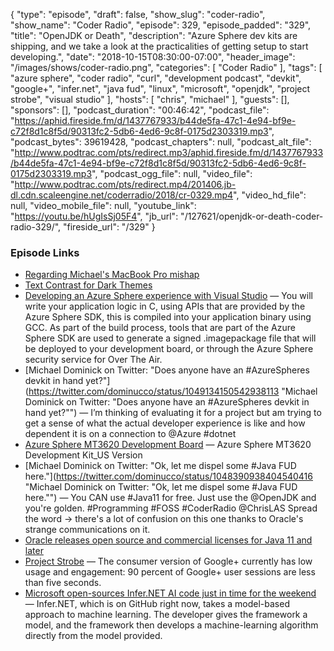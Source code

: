 {
  "type": "episode",
  "draft": false,
  "show_slug": "coder-radio",
  "show_name": "Coder Radio",
  "episode": 329,
  "episode_padded": "329",
  "title": "OpenJDK or Death",
  "description": "Azure Sphere dev kits are shipping, and we take a look at the practicalities of getting setup to start developing.",
  "date": "2018-10-15T08:30:00-07:00",
  "header_image": "/images/shows/coder-radio.png",
  "categories": [
    "Coder Radio"
  ],
  "tags": [
    "azure sphere",
    "coder radio",
    "curl",
    "development podcast",
    "devkit",
    "google+",
    "infer.net",
    "java fud",
    "linux",
    "microsoft",
    "openjdk",
    "project strobe",
    "visual studio"
  ],
  "hosts": [
    "chris",
    "michael"
  ],
  "guests": [],
  "sponsors": [],
  "podcast_duration": "00:46:42",
  "podcast_file": "https://aphid.fireside.fm/d/1437767933/b44de5fa-47c1-4e94-bf9e-c72f8d1c8f5d/90313fc2-5db6-4ed6-9c8f-0175d2303319.mp3",
  "podcast_bytes": 39619428,
  "podcast_chapters": null,
  "podcast_alt_file": "http://www.podtrac.com/pts/redirect.mp3/aphid.fireside.fm/d/1437767933/b44de5fa-47c1-4e94-bf9e-c72f8d1c8f5d/90313fc2-5db6-4ed6-9c8f-0175d2303319.mp3",
  "podcast_ogg_file": null,
  "video_file": "http://www.podtrac.com/pts/redirect.mp4/201406.jb-dl.cdn.scaleengine.net/coderradio/2018/cr-0329.mp4",
  "video_hd_file": null,
  "video_mobile_file": null,
  "youtube_link": "https://youtu.be/hUgIsSj05F4",
  "jb_url": "/127621/openjdk-or-death-coder-radio-329/",
  "fireside_url": "/329"
}


### Episode Links

  * [Regarding Michael's MacBook Pro mishap](https://www.reddit.com/r/CoderRadio/comments/9kk76y/smoked_laptops_coder_radio_327/e70von0/ "Regarding Michael's MacBook Pro mishap")
  * [Text Contrast for Dark Themes](https://www.reddit.com/r/CoderRadio/comments/9kk76y/smoked_laptops_coder_radio_327/e73121z/ "Text Contrast for Dark Themes")
  * [Developing an Azure Sphere experience with Visual Studio](https://azure.microsoft.com/en-us/blog/developing-an-azure-sphere-experience-with-visual-studio/ "Developing an Azure Sphere experience with Visual Studio") — You will write your application logic in C, using APIs that are provided by the Azure Sphere SDK, this is compiled into your application binary using GCC. As part of the build process, tools that are part of the Azure Sphere SDK are used to generate a signed .imagepackage file that will be deployed to your development board, or through the Azure Sphere security service for Over The Air.
  * [Michael Dominick on Twitter: "Does anyone have an #AzureSpheres devkit in hand yet?"](https://twitter.com/dominucco/status/1049134150542938113 "Michael Dominick on Twitter: "Does anyone have an #AzureSpheres devkit in hand yet?"") — I’m thinking of evaluating it for a project but am trying to get a sense of what the actual developer experience is like and how dependent it is on a connection to @Azure #dotnet
  * [Azure Sphere MT3620 Development Board](https://www.seeedstudio.com/MT3620-Development-Board-for-Azure-Sphere-p-3052.html "Azure Sphere MT3620 Development Board") — Azure Sphere MT3620 Development Kit_US Version
  * [Michael Dominick on Twitter: "Ok, let me dispel some #Java FUD here."](https://twitter.com/dominucco/status/1048390938404540416 "Michael Dominick on Twitter: "Ok, let me dispel some #Java FUD here."") — You CAN use #Java11 for free. Just use the @OpenJDK and you're golden. #Programming #FOSS #CoderRadio @ChrisLAS Spread the word -> there's a lot of confusion on this one thanks to Oracle's strange communications on it.
  * [Oracle releases open source and commercial licenses for Java 11 and later](https://hub.packtpub.com/oracle-releases-open-source-and-commercial-licenses-for-java-11-and-later/ "Oracle releases open source and commercial licenses for Java 11 and later")
  * [Project Strobe](https://www.blog.google/technology/safety-security/project-strobe/ "Project Strobe") — The consumer version of Google+ currently has low usage and engagement: 90 percent of Google+ user sessions are less than five seconds.
  * [Microsoft open-sources Infer.NET AI code just in time for the weekend](https://www.theregister.co.uk/2018/10/05/imicrosoft_nfernet/ "Microsoft open-sources Infer.NET AI code just in time for the weekend") — Infer.NET, which is on GitHub right now, takes a model-based approach to machine learning. The developer gives the framework a model, and the framework then develops a machine-learning algorithm directly from the model provided.


